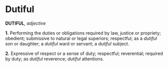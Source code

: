 # Dutiful

**DUTIFUL**, _adjective_

**1.** Performing the duties or obligations required by law, justice or propriety; obedient; submissive to natural or legal superiors; respectful; as a _dutiful_ son or daughter; a _dutiful_ ward or servant; a _dutiful_ subject.

**2.** Expressive of respect or a sense of duty; respectful; reverential; required by duty; as _dutiful_ reverence; _dutiful_ attentions.
